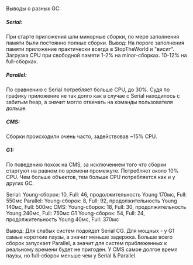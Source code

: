 Выводы о разных GC:


##### Serial:
При старте приложения шли минорные сборки, по мере заполнения памяти были постоянно полные сборки.
Вывод: На пороге заполнения памяти приложение практически всегда в StopTheWorld и "висит".
Загрузка CPU при свободной памяти 1-2% на minor-сборках. 10-12% на full-сборках.

##### Parallel:
По сравнению с Serial потребляет больше CPU, до 30%.
Судя по графику приложение не так долго как в случае с Serial находилось с забитым
heap, а значит могло отвечать на команды пользователя дольше.

##### CMS:
Сборки происходили очень часто, задействовав ~15% CPU.

##### G1:
По поведению похож на CMS, за исключением того что сборки стартуют
на равном по времени промежуте. Потребляет около 10% CPU. Чем больше
объектов, тем больше CPU потребляется как и у других GC.


Serial: Young-cборок: 10, Full: 46, продолжительность Young 170мс, Full: 550мс
Parallel: Young-cборок: 8, Full: 92, продолжительность Young 140мс, Full: 500мс
CMS: Young-cборок: 18, Full: 30, продолжительность Young 240мс, Full: 750мс
G1 Young-cборок: 54, Full: 24, продолжительность Young 40мс, Full: 370мс

Вывод: Для слабых систем подойдет Serial CG. Для мощных -  у G1 самые короткие паузы, а значит меньше задержка.
Больше всего сборок запускает Parallel, а значит для систем приблеженных к реальному времени будет не пригоден.
У CMS самое долгое время паузы, но full-сборок меньше чем у Serial & Parallel.